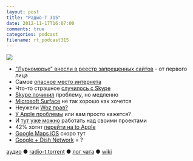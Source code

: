 ```yaml
---
layout: post
title: "Радио-Т 315"
date: 2012-11-17T16:07:00
comments: true
categories: podcast
filename: rt_podcast315
---
```

![](https://radio-t.com/images/radio-t/rt315.jpg)

* ["Луркоморье" внесли в реестр запрещенных сайтов](http://lenta.ru/news/2012/11/12/lurk/) - от первого лица
* Самое [опасное место интернета](http://www.forbes.com/sites/kenrapoza/2012/11/02/for-internet-safety-russia-most-dangerous-in-world/)
* Что-то страшное [случилось с Skype](http://thenextweb.com/microsoft/2012/11/14/security-hole-allows-anyone-to-hijack-your-skype-account-using-only-your-email-addres)
* [Skype починил](http://abcnews.go.com/Technology/skype-fixes-password-reset-security-hole/story?id=17718868) проблему, но медленно
* [Microsoft Surface](http://mashable.com/2012/11/12/ballmer-surface-sales/) не так хорошо как хочется
* Неужели [Woz прав?](http://www.geekwire.com/2012/woz-apple-cofounder-worries-microsoft-innovative/)
* [У Apple проблемы](http://www.macobserver.com/tmo/article/why-so-many-observers-think-apple-is-in-trouble) или вам просто кажется?
* И [тут уже можно](http://www.tuaw.com/2012/11/12/apple-to-allow-employees-time-off-to-work-on-special-projects/) работать над своими проектами
* 42% хотят [перейти на to Apple](http://9to5mac.com/2012/11/15/usa-today-survey-42-of-windows-upgraders-plan-on-switching-to-apple/)
* [Google Maps iOS](http://www.digitaltrends.com/mobile/google-maps-for-ios-in-final-testing-phase/) скоро тут
* [Google + Dish Network](http://www.theverge.com/2012/11/16/3653702/google-dish-network-wireless-service) = ?

[аудио](http://cdn.radio-t.com/rt_podcast315.mp3) ● [radio-t.torrent](http://cdn.radio-t.com/torrents/rt_podcast315.mp3.torrent) ● [лог чата](http://chat.radio-t.com/logs/radio-t-315.html) ● [wiki](http://wiki.radio-t.com/%D0%92%D1%8B%D0%BF%D1%83%D1%81%D0%BA_315)<audio src="http://cdn.radio-t.com/rt_podcast315.mp3" preload="none"></audio>
